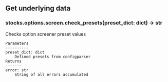 ## Get underlying data 
### stocks.options.screen.check_presets(preset_dict: dict) -> str

Checks option screener preset values

    Parameters
    ----------
    preset_dict: dict
        Defined presets from configparser
    Returns
    -------
    error: str
        String of all errors accumulated
